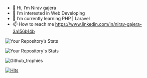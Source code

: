 - 👋 Hi, I’m Nirav gajera
- 👀 I’m interested in Web Developing
- 🌱 I’m currently learning  PHP | Laravel
- 📫 How to reach me https://www.linkedin.com/in/nirav-gajera-3a156b14b

<!---
nirav-gajera/nirav-gajera is a ✨ special ✨ repository because its `README.md` (this file) appears on your GitHub profile.
You can click the Preview link to take a look at your changes.
--->

![Your Repository’s Stats](https://github-readme-stats.vercel.app/api?username=nirav-gajera&show_icons=true&theme=tokyonight)

![Your Repository's Stats](https://github-readme-stats.vercel.app/api/top-langs/?username=nirav-gajera&theme=tokyonight)

![Github_trophies](https://github-profile-trophy.vercel.app/?username=nirav-gajera&no-frame=true&theme=tokyonight)

[![Hits](https://hits.sh/github.com/silentsoft/hits.svg)](https://hits.sh/github.com/nirav-gajera)


